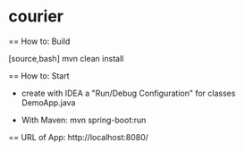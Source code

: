 # courier
== How to: Build

[source,bash]
mvn clean install

== How to: Start

* create with IDEA a "Run/Debug Configuration" for classes DemoApp.java

* With Maven:
mvn spring-boot:run

== URL of App:
http://localhost:8080/


